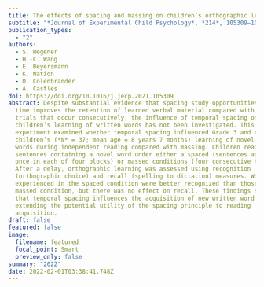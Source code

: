 ```yaml
---
title: The effects of spacing and massing on children’s orthographic learning
subtitle: "*Journal of Experimental Child Psychology*, *214*, 105309–105309"
publication_types:
  - "2"
authors:
  - S. Wegener
  - H.-C. Wang
  - E. Beyersmann
  - K. Nation
  - D. Colenbrander
  - A. Castles
doi: https://doi.org/10.1016/j.jecp.2021.105309
abstract: Despite substantial evidence that spacing study opportunities over
  time improves the retention of learned verbal material compared with study
  trials that occur consecutively, the influence of temporal spacing on
  children’s learning of written words has not been investigated. This
  experiment examined whether temporal spacing influenced Grade 3 and 4
  children’s (*N* = 37; mean age = 8 years 7 months) learning of novel written
  words during independent reading compared with massing. Children read 16
  sentences containing a novel word under either a spaced (sentences appeared
  once in each of four blocks) or massed conditions (four consecutive trials).
  After a delay, orthographic learning was assessed using recognition
  (orthographic choice) and recall (spelling to dictation) measures. Words
  experienced in the spaced condition were better recognized than those in the
  massed condition, but there was no effect on recall. These findings suggest
  that temporal spacing influences the acquisition of new written word forms,
  extending the potential utility of the spacing principle to reading
  acquisition.
draft: false
featured: false
image:
  filename: featured
  focal_point: Smart
  preview_only: false
summary: "2022"
date: 2022-02-01T03:38:41.748Z
---
```

